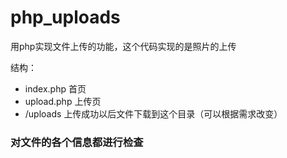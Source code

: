 # php_uploads

用php实现文件上传的功能，这个代码实现的是照片的上传

结构：
* index.php  首页
* upload.php  上传页
* /uploads   上传成功以后文件下载到这个目录（可以根据需求改变）

###  对文件的各个信息都进行检查
